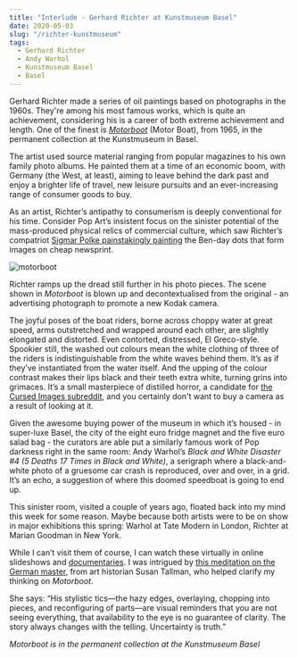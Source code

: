 ```yaml
---
title: "Interlude - Gerhard Richter at Kunstmuseum Basel"
date: 2020-05-03
slug: "/richter-kunstmuseum"
tags:
  - Gerhard Richter
  - Andy Warhol
  - Kunstmuseum Basel
  - Basel
---
```


Gerhard Richter made a series of oil paintings based on photographs in the 1960s. They're among his most famous works, which is quite an achievement, considering his is a career of both extreme achievement and length. One of the finest is *[Motorboot](https://www.kunstmuseumbasel.ch/de/programm/blog/2020/42)* (Motor Boat), from 1965, in the permanent collection at the Kunstmuseum in Basel.

The artist used source material ranging from popular magazines to his own family photo albums. He painted them at a time of an economic boom, with Germany (the West, at least), aiming to leave behind the dark past and enjoy a brighter life of travel, new leisure pursuits and an ever-increasing range of consumer goods to buy.

As an artist, Richter’s antipathy to consumerism is deeply conventional for his time. Consider Pop Art’s insistent focus on the sinister potential of the mass-produced physical relics of commercial culture, which saw Richter’s compatriot [Sigmar Polke painstakingly painting](/posts/laing-levy-gorvy/) the Ben-day dots that form images on cheap newsprint.

![motorboot](/richter-kunstmuseum-1.jpg)

Richter ramps up the dread still further in his photo pieces. The scene shown in *Motorboot* is blown up and decontextualised from the original - an advertising photograph to promote a new Kodak camera.

The joyful poses of the boat riders, borne across choppy water at great speed, arms outstretched and wrapped around each other, are slightly elongated and distorted. Even contorted, distressed, El Greco-style. Spookier still, the washed out colours mean the white clothing of three of the riders is indistinguishable from the white waves behind them. It’s as if they’ve instantiated from the water itself. And the upping of the colour contrast makes their lips black and their teeth extra white, turning grins into grimaces. It’s a small masterpiece of distilled horror, a candidate for [the Cursed Images subreddit](https://www.reddit.com/r/cursedimages/), and you certainly don't want to buy a camera as a result of looking at it.

Given the awesome buying power of the museum in which it’s housed - in super-luxe Basel, the city of the eight euro fridge magnet and the five euro salad bag - the curators are able put a similarly famous work of Pop darkness right in the same room: Andy Warhol’s *Black and White Disaster #4 (5 Deaths 17 Times in Black and White)*, a serigraph where a black-and-white photo of a gruesome car crash is reproduced, over and over, in a grid. It’s an echo, a suggestion of where this doomed speedboat is going to end up.

This sinister room, visited a couple of years ago, floated back into my mind this week for some reason. Maybe because both artists were to be on show in major exhibitions this spring: Warhol at Tate Modern in London, Richter at Marian Goodman in New York.

While I can’t visit them of course, I can watch these virtually in online slideshows and [documentaries](https://www.bbc.co.uk/programmes/p08b08r5). I was intrigued by [this meditation on the German master](https://www.nybooks.com/articles/2020/05/14/gerhard-richter-master-unknowing/), from art historian Susan Tallman, who helped clarify my thinking on *Motorboot*.

She says: “His stylistic tics—the hazy edges, overlaying, chopping into pieces, and reconfiguring of parts—are visual reminders that you are not seeing everything, that availability to the eye is no guarantee of clarity. The story always changes with the telling. Uncertainty is truth.”

*Motorboot is in the permanent collection at the Kunstmuseum Basel*
